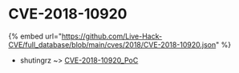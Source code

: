 # CVE-2018-10920
{% embed url="https://github.com/Live-Hack-CVE/full_database/blob/main/cves/2018/CVE-2018-10920.json" %}

* shutingrz ~> [CVE-2018-10920_PoC](https://www.alice-snow.ru/2018/database/cve-2018-10920/cve-2018-10920_poc-shutingrz)